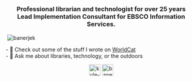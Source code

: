 <h3 align="center">Professional librarian and technologist for over 25 years<br />Lead Implementation Consultant for EBSCO Information Services. </h3>
<p>&nbsp;<img align="center" src="https://github-readme-stats.vercel.app/api?username=banerjek&show_icons=true" alt="banerjek" /></p>
- 📝 Check out some of the stuff I wrote on <a href="https://www.worldcat.org/search?q=banerjee%2Ckyle&dblist=638&fq=ap%3A%22banerjee+kyle%22&qt=facet_ap%3A">WorldCat</a><br />
- 💬 Ask me about libraries, technology, or the outdoors


 <p align="center">
<a href="https://linkedin.com/in/https://www.linkedin.com/in/kyle-banerjee/" target="blank"><img align="center" src="https://cdn.jsdelivr.net/npm/simple-icons@3.0.1/icons/linkedin.svg" alt="kyle-banerjee" height="30" width="30" /></a>
<a href="https://stackoverflow.com/users/493144/kyle-banerjee" target="blank"><img align="center" src="https://cdn.jsdelivr.net/npm/simple-icons@3.0.1/icons/stackoverflow.svg" alt="banerjek" height="30" width="30" /></a>
</p>
<!--
**banerjek/banerjek** is a ✨ _special_ ✨ repository because its `README.md` (this file) appears on your GitHub profile.

Here are some ideas to get you started:

- 🔭 I’m currently working on ...
- 🌱 I’m currently learning ...
- 👯 I’m looking to collaborate on ...
- 🤔 I’m looking for help with ...
- 💬 Ask me about ...
- 📫 How to reach me: ...
- 😄 Pronouns: ...
 ...
-->
